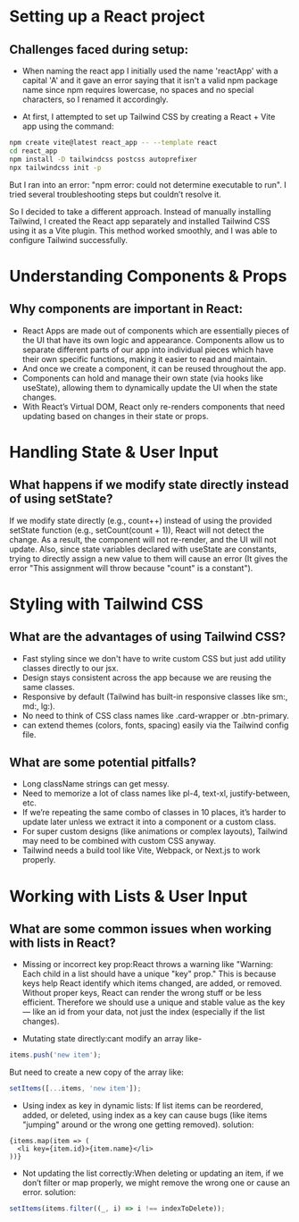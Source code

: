 # Setting up a React project

## Challenges faced during setup:

- When naming the react app I initially used the name 'reactApp' with a capital 'A' and it gave an error saying that it isn't a valid npm package name since npm requires lowercase, no spaces and no special characters, so I renamed it accordingly.

- At first, I attempted to set up Tailwind CSS by creating a React + Vite app using the command:

```bash
npm create vite@latest react_app -- --template react
cd react_app
npm install -D tailwindcss postcss autoprefixer
npx tailwindcss init -p
```

But I ran into an error: "npm error: could not determine executable to run". I tried several troubleshooting steps but couldn’t resolve it.

So I decided to take a different approach. Instead of manually installing Tailwind, I created the React app separately and installed Tailwind CSS using it as a Vite plugin. This method worked smoothly, and I was able to configure Tailwind successfully.

# Understanding Components & Props

## Why components are important in React:

- React Apps are made out of components which are essentially pieces of the UI that have its own logic and appearance. Components allow us to separate different parts of our app into individual pieces which have their own specific functions, making it easier to read and maintain.
- And once we create a component, it can be reused throughout the app.
- Components can hold and manage their own state (via hooks like useState), allowing them to dynamically update the UI when the state changes.
- With React’s Virtual DOM, React only re-renders components that need updating based on changes in their state or props.

# Handling State & User Input

## What happens if we modify state directly instead of using setState?

If we modify state directly (e.g., count++) instead of using the provided setState function (e.g., setCount(count + 1)), React will not detect the change. As a result, the component will not re-render, and the UI will not update. Also, since state variables declared with useState are constants, trying to directly assign a new value to them will cause an error (It gives the error "This assignment will throw because "count" is a constant").

# Styling with Tailwind CSS

## What are the advantages of using Tailwind CSS?

- Fast styling since we don't have to write custom CSS but just add utility classes directly to our jsx.
- Design stays consistent across the app because we are reusing the same classes.
- Responsive by default (Tailwind has built-in responsive classes like sm:, md:, lg:).
- No need to think of CSS class names like .card-wrapper or .btn-primary.
- can extend themes (colors, fonts, spacing) easily via the Tailwind config file.

## What are some potential pitfalls?

- Long className strings can get messy.
- Need to memorize a lot of class names like pl-4, text-xl, justify-between, etc.
- If we’re repeating the same combo of classes in 10 places, it’s harder to update later unless we extract it into a component or a custom class.
- For super custom designs (like animations or complex layouts), Tailwind may need to be combined with custom CSS anyway.
- Tailwind needs a build tool like Vite, Webpack, or Next.js to work properly.

# Working with Lists & User Input

## What are some common issues when working with lists in React?

- Missing or incorrect key prop:React throws a warning like "Warning: Each child in a list should have a unique "key" prop."
  This is because keys help React identify which items changed, are added, or removed. Without proper keys, React can render the wrong stuff or be less efficient. Therefore we should use a unique and stable value as the key — like an id from your data, not just the index (especially if the list changes).

- Mutating state directly:cant modify an array like-

```js
items.push('new item');
```

But need to create a new copy of the array like:

```js
setItems([...items, 'new item']);
```

- Using index as key in dynamic lists: If list items can be reordered, added, or deleted, using index as a key can cause bugs (like items "jumping" around or the wrong one getting removed).
  solution:

```Js
{items.map(item => (
  <li key={item.id}>{item.name}</li>
))}
```

- Not updating the list correctly:When deleting or updating an item, if we don’t filter or map properly, we might remove the wrong one or cause an error.
  solution:

```js
setItems(items.filter((_, i) => i !== indexToDelete));
```
